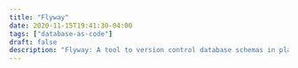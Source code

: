 ```yaml
---
title: "Flyway"
date: 2020-11-15T19:41:30-04:00
tags: ["database-as-code"]
draft: false
description: "Flyway: A tool to version control database schemas in plain SQL"
---
```


